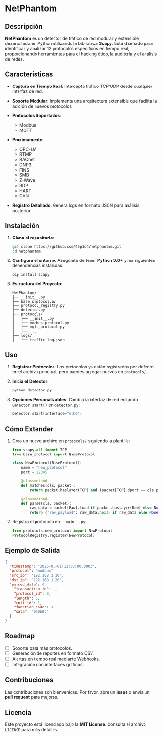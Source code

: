 # NetPhantom

## Descripción
**NetPhantom** es un detector de tráfico de red modular y extensible desarrollado en Python utilizando la biblioteca **Scapy**. Está diseñado para identificar y analizar 12 protocolos específicos en tiempo real, proporcionando herramientas para el hacking ético, la auditoría y el análisis de redes.

## Características
- **Captura en Tiempo Real**: Intercepta tráfico TCP/UDP desde cualquier interfaz de red.
- **Soporte Modular**: Implementa una arquitectura extensible que facilita la adición de nuevos protocolos.
- **Protocolos Soportados**:
  - Modbus
  - MQTT

- **Proximamente**:
  - OPC-UA
  - RTMP
  - BACnet
  - DNP3
  - FINS
  - SMB
  - Z-Wave
  - RDP
  - HART
  - CAN
- **Registro Detallado**: Genera logs en formato JSON para análisis posterior.

## Instalación
1. **Clona el repositorio**:
   ```bash
   git clone https://github.com/45p1d4/netphantom.git
   cd netphantom
   ```

2. **Configura el entorno**:
   Asegúrate de tener **Python 3.8+** y las siguientes dependencias instaladas:
   ```bash
   pip install scapy
   ```

3. **Estructura del Proyecto**:
   ```
   NetPhantom/
   ├── __init__.py
   ├── base_protocol.py
   ├── protocol_registry.py
   ├── detector.py
   ├── protocols/
   │   ├── __init__.py
   │   ├── modbus_protocol.py
   │   ├── mqtt_protocol.py
   │   └── ...
   ├── logs/
   │   └── traffic_log.json
   ```

## Uso
1. **Registrar Protocolos**:
   Los protocolos ya están registrados por defecto en el archivo principal, pero puedes agregar nuevos en `protocols/`.

2. **Inicia el Detector**:
   ```bash
   python detector.py
   ```

3. **Opciones Personalizables**:
   Cambia la interfaz de red editando `Detector.start()` en `detector.py`:
   ```python
   Detector.start(interface="eth0")
   ```

## Cómo Extender
1. Crea un nuevo archivo en `protocols/` siguiendo la plantilla:
   ```python
   from scapy.all import TCP
   from base_protocol import BaseProtocol

   class NewProtocol(BaseProtocol):
       name = "new_protocol"
       port = 12345

       @classmethod
       def matches(cls, packet):
           return packet.haslayer(TCP) and (packet[TCP].dport == cls.port or packet[TCP].sport == cls.port)

       @classmethod
       def parse(cls, packet):
           raw_data = packet[Raw].load if packet.haslayer(Raw) else None
           return {"raw_payload": raw_data.hex() if raw_data else None}
   ```

2. Registra el protocolo en `__main__.py`:
   ```python
   from protocols.new_protocol import NewProtocol
   ProtocolRegistry.register(NewProtocol)
   ```

## Ejemplo de Salida
```json
{
  "timestamp": "2025-01-01T12:00:00.000Z",
  "protocol": "modbus",
  "src_ip": "192.168.1.10",
  "dst_ip": "192.168.1.20",
  "parsed_data": {
    "transaction_id": 1,
    "protocol_id": 0,
    "length": 6,
    "unit_id": 1,
    "function_code": 3,
    "data": "0a0b0c"
  }
}
```

## Roadmap
- [ ] Soporte para más protocolos.
- [ ] Generación de reportes en formato CSV.
- [ ] Alertas en tiempo real mediante Webhooks.
- [ ] Integración con interfaces gráficas.

## Contribuciones
Las contribuciones son bienvenidas. Por favor, abre un **issue** o envía un **pull request** para mejoras.

## Licencia
Este proyecto está licenciado bajo la **MIT License**. Consulta el archivo `LICENSE` para más detalles.
